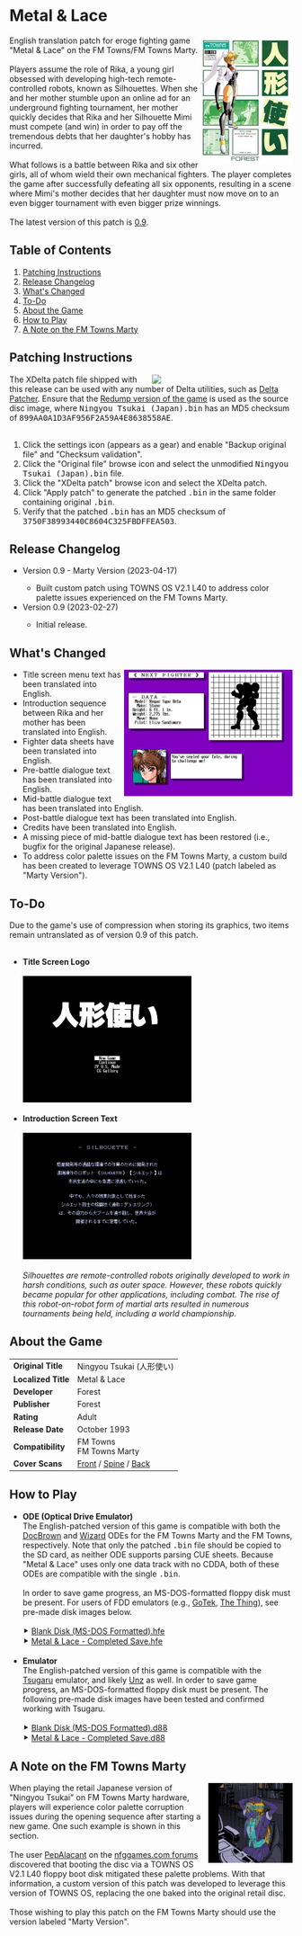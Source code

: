 <h1>Metal & Lace</h1>
<img width="165" height="229" align="right" src="https://raw.githubusercontent.com/DerekPascarella/MetalAndLace-EnglishPatchFMTowns/main/images/cover_front_small.jpg">English translation patch for eroge fighting game "Metal & Lace" on the FM Towns/FM Towns Marty.
<br><br>
Players assume the role of Rika, a young girl obsessed with developing high-tech remote-controlled robots, known as Silhouettes.  When she and her mother stumble upon an online ad for an underground fighting tournament, her mother quickly decides that Rika and her Silhouette Mimi must compete (and win) in order to pay off the tremendous debts that her daughter's hobby has incurred.
<br><br>
What follows is a battle between Rika and six other girls, all of whom wield their own mechanical fighters.  The player completes the game after successfully defeating all six opponents, resulting in a scene where Mimi's mother decides that her daughter must now move on to an even bigger tournament with even bigger prize winnings.
<br><br>
The latest version of this patch is <a href="https://github.com/DerekPascarella/MetalAndLace-EnglishPatchFMTowns/releases/tag/0.9">0.9</a>.

<h2>Table of Contents</h2>

1. [Patching Instructions](#patching-instructions)
2. [Release Changelog](#release-changelog)
3. [What's Changed](#whats-changed)
4. [To-Do](#to-do)
5. [About the Game](#about-the-game)
6. [How to Play](#how-to-play)
7. [A Note on the FM Towns Marty](#a-note-on-the-fm-towns-marty)

<h2>Patching Instructions</h2>
<img align="right" width="250" src="https://i.imgur.com/r4b04e7.png">The XDelta patch file shipped with this release can be used with any number of Delta utilities, such as <a href="https://www.romhacking.net/utilities/704/">Delta Patcher</a>. Ensure that the <a href="http://redump.org/disc/72696/">Redump version of the game</a> is used as the source disc image, where <tt>Ningyou Tsukai (Japan).bin</tt> has an MD5 checksum of <tt>899AA0A1D3AF956F2A59A4E8638558AE</tt>.
<br><br>
<ol type="1">
<li>Click the settings icon (appears as a gear) and enable "Backup original file" and "Checksum validation".</li>
<li>Click the "Original file" browse icon and select the unmodified <tt>Ningyou Tsukai (Japan).bin</tt> file.</li>
<li>Click the "XDelta patch" browse icon and select the XDelta patch.</li>
<li>Click "Apply patch" to generate the patched <tt>.bin</tt> in the same folder containing original <tt>.bin</tt>.</li>
<li>Verify that the patched <tt>.bin</tt> has an MD5 checksum of <tt>3750F38993440C8604C325FBDFFEA503</tt>.</li>
</ol>

<h2>Release Changelog</h2>
<ul>
 <li>Version 0.9 - Marty Version (2023-04-17)</li>
 <ul>
  <li>Built custom patch using TOWNS OS V2.1 L40 to address color palette issues experienced on the FM Towns Marty.</li>
 </ul>
 <li>Version 0.9 (2023-02-27)</li>
 <ul>
  <li>Initial release.</li>
 </ul>
</ul>

<h2>What's Changed</h2>
<img align="right" width="300" height="225" src="https://raw.githubusercontent.com/DerekPascarella/MetalAndLace-EnglishPatchFMTowns/main/images/screenshot.png"><ul>
<li>Title screen menu text has been translated into English.</li>
<li>Introduction sequence between Rika and her mother has been translated into English.</li>
<li>Fighter data sheets have been translated into English.</li>
<li>Pre-battle dialogue text has been translated into English.</li>
<li>Mid-battle dialogue text has been translated into English.</li>
<li>Post-battle dialogue text has been translated into English.</li>
<li>Credits have been translated into English.</li>
<li>A missing piece of mid-battle dialogue text has been restored (i.e., bugfix for the original Japanese release).</li>
<li>To address color palette issues on the FM Towns Marty, a custom build has been created to leverage TOWNS OS V2.1 L40 (patch labeled as "Marty Version").</li>
</ul>

<h2>To-Do</h2>
Due to the game's use of compression when storing its graphics, two items remain untranslated as of version 0.9 of this patch.
<br><br>
<ul>
<li><b>Title Screen Logo</b><br><br><img width="300" height="225" src="https://github.com/DerekPascarella/MetalAndLace-EnglishPatchFMTowns/blob/main/images/to-do_title_screen.png?raw=true"><br><br></li>
<li><b>Introduction Screen Text</b><br><br><img width="300" height="225" src="https://github.com/DerekPascarella/MetalAndLace-EnglishPatchFMTowns/blob/main/images/to-do_intro_text.png?raw=true"><br><br><i>Silhouettes are remote-controlled robots originally developed to work in harsh conditions, such as outer space.  However, these robots quickly became popular for other applications, including combat.  The rise of this robot-on-robot form of martial arts resulted in numerous tournaments being held, including a world championship.</i></li>
</ul>

<h2>About the Game</h2>
<table>
<tr>
<td><b>Original Title</b></td>
<td>Ningyou Tsukai (人形使い)</td>
</tr>
<tr>
<td><b>Localized Title</b></td>
<td>Metal & Lace</td>
</tr>
<tr>
<td><b>Developer</b></td>
<td>Forest</td>
</tr>
<tr>
<td><b>Publisher</b></td>
<td>Forest</td>
</tr>
<tr>
<td><b>Rating</b></td>
<td>Adult</td>
</tr>
<tr>
<td><b>Release Date</b></td>
<td>October 1993</td>
</tr>
<tr>
<td><b>Compatibility</b></td>
<td>FM Towns<br>FM Towns Marty</td>
</tr>
<tr>
<td><b>Cover Scans</b></td>
<td><a href="https://raw.githubusercontent.com/DerekPascarella/MetalAndLace-EnglishPatchFMTowns/main/images/cover_front.jpg">Front</a> / <a href="https://raw.githubusercontent.com/DerekPascarella/MetalAndLace-EnglishPatchFMTowns/main/images/cover_spine.jpg">Spine</a> / <a href="https://raw.githubusercontent.com/DerekPascarella/MetalAndLace-EnglishPatchFMTowns/main/images/cover_back.jpg">Back</a></td>
</tr>
</table>

<h2>How to Play</h2>
<ul>
 <li><b>ODE (Optical Drive Emulator)</b><br>The English-patched version of this game is compatible with both the <a href="https://gdemu.wordpress.com/details/docbrown-details/">DocBrown</a> and <a href="https://gdemu.wordpress.com/details/wizard-details/">Wizard</a> ODEs for the FM Towns Marty and the FM Towns, respectively.  Note that only the patched <tt>.bin</tt> file should be copied to the SD card, as neither ODE supports parsing CUE sheets.  Because "Metal & Lace" uses only one data track with no CDDA, both of these ODEs are compatible with the single <tt>.bin</tt>.<br><br>In order to save game progress, an MS-DOS-formatted floppy disk must be present.  For users of FDD emulators (e.g., <a href="https://www.gotekemulator.com/">GoTek</a>, <a href="https://caiusarcade.blogspot.com/2021/05/the-thing-fm-towns-marty-fdd-emulator.html">The Thing</a>), see pre-made disk images below.<br><br>⯈ <a href="https://github.com/DerekPascarella/MetalAndLace-EnglishPatchFMTowns/raw/main/fdd_images/Blank%20Disk%20(MS-DOS%20Formatted).hfe">Blank Disk (MS-DOS Formatted).hfe</a><br>⯈ <a href="https://github.com/DerekPascarella/MetalAndLace-EnglishPatchFMTowns/raw/main/fdd_images/Metal%20%26%20Lace%20-%20Completed%20Save.hfe">Metal & Lace - Completed Save.hfe</a><br><br></li>
 <li><b>Emulator</b><br>The English-patched version of this game is compatible with the <a href="https://github.com/captainys/TOWNSEMU">Tsugaru</a> emulator, and likely <a href="http://townsemu.world.coocan.jp/download.html">Unz</a> as well.  In order to save game progress, an MS-DOS-formatted floppy disk must be present.  The following pre-made disk images have been tested and confirmed working with Tsugaru.<br><br>⯈ <a href="https://github.com/DerekPascarella/MetalAndLace-EnglishPatchFMTowns/raw/main/fdd_images/Blank%20Disk%20(MS-DOS%20Formatted).d88">Blank Disk (MS-DOS Formatted).d88</a><br>⯈ <a href="https://github.com/DerekPascarella/MetalAndLace-EnglishPatchFMTowns/raw/main/fdd_images/Metal%20%26%20Lace%20-%20Completed%20Save.d88">Metal & Lace - Completed Save.d88</a></li>
</ul>

<h2>A Note on the FM Towns Marty</h2>
<img align="right" width="150" height="142" src="https://raw.githubusercontent.com/DerekPascarella/MetalAndLace-EnglishPatchFMTowns/main/images/marty_palette_bug_1.gif">When playing the retail Japanese version of "Ningyou Tsukai" on FM Towns Marty hardware, players will experience color palette corruption issues during the opening sequence after starting a new game. One such example is shown in this section.
<br><br>
The user <a href="https://nfggames.com/forum2/index.php?action=profile;u=12118">PepAlacant</a> on the <a href="https://nfggames.com/forum2/index.php?board=25.0">nfggames.com forums</a> discovered that booting the disc via a TOWNS OS V2.1 L40 floppy boot disk mitigated these palette problems.  With that information, a custom version of this patch was developed to leverage this version of TOWNS OS, replacing the one baked into the original retail disc.
<br><br>
Those wishing to play this patch on the FM Towns Marty should use the version labeled "Marty Version".
